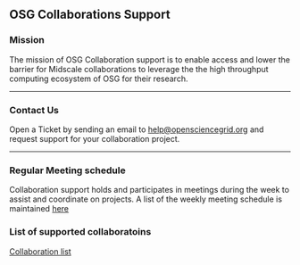 ## OSG Collaborations Support


### Mission

The mission of OSG Collaboration support is to enable access and lower the barrier for Midscale collaborations to leverage the
the high throughput computing ecosystem of OSG for their research.

***

### Contact Us

Open a Ticket by sending an email to help@opensciencegrid.org and request support for your collaboration project.

***

### Regular Meeting schedule

Collaboration support holds and participates in meetings during the week to assist and coordinate on projects. A list of the weekly meeting schedule is maintained [here](misc/meeting-schedule.md)

### List of supported collaboratoins

[Collaboration list](projects/project-list.md)


